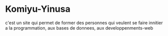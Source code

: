 # Komiyu-Yinusa
c'est un site qui permet de former des personnes qui veulent se faire innitier a la programmation, aux bases de donnees, aux developpenments-web

